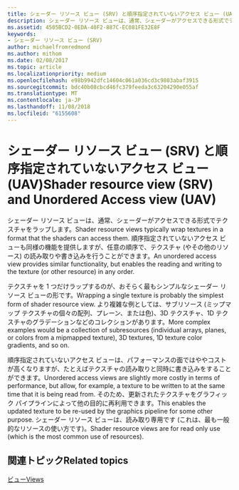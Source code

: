 ```yaml
---
title: シェーダー リソース ビュー (SRV) と順序指定されていないアクセス ビュー (UAV)
description: シェーダー リソース ビューは、通常、シェーダーがアクセスできる形式でテクスチャをラップします。 順序指定されていないアクセス ビューも同様の機能を提供しますが、任意の順序で、テクスチャ (やその他のリソース) の読み取りや書き込みを行うことができます。
ms.assetid: 4505BCD2-0EDA-40F2-887C-EC081FE32E8F
keywords:
- シェーダー リソース ビュー (SRV)
author: michaelfromredmond
ms.author: mithom
ms.date: 02/08/2017
ms.topic: article
ms.localizationpriority: medium
ms.openlocfilehash: e98b9942dfc14604c061a036cd3c9803abaf3915
ms.sourcegitcommit: bdc40b08cbcd46fc379feeda3c63204290e055af
ms.translationtype: MT
ms.contentlocale: ja-JP
ms.lasthandoff: 11/08/2018
ms.locfileid: "6155608"
---
```

# <a name="shader-resource-view-srv-and-unordered-access-view-uav"></a><span data-ttu-id="b1c5a-105">シェーダー リソース ビュー (SRV) と順序指定されていないアクセス ビュー (UAV)</span><span class="sxs-lookup"><span data-stu-id="b1c5a-105">Shader resource view (SRV) and Unordered Access view (UAV)</span></span>


<span data-ttu-id="b1c5a-106">シェーダー リソース ビューは、通常、シェーダーがアクセスできる形式でテクスチャをラップします。</span><span class="sxs-lookup"><span data-stu-id="b1c5a-106">Shader resource views typically wrap textures in a format that the shaders can access them.</span></span> <span data-ttu-id="b1c5a-107">順序指定されていないアクセス ビューも同様の機能を提供しますが、任意の順序で、テクスチャ (やその他のリソース) の読み取りや書き込みを行うことができます。</span><span class="sxs-lookup"><span data-stu-id="b1c5a-107">An unordered access view provides similar functionality, but enables the reading and writing to the texture (or other resource) in any order.</span></span>

<span data-ttu-id="b1c5a-108">テクスチャを 1 つだけラップするのが、おそらく最もシンプルなシェーダー リソース ビューの形です。</span><span class="sxs-lookup"><span data-stu-id="b1c5a-108">Wrapping a single texture is probably the simplest form of shader resource view.</span></span> <span data-ttu-id="b1c5a-109">より複雑な例としては、サブリソース (ミップマップ テクスチャの個々の配列、プレーン、または色)、3D テクスチャ、1D テクスチャのグラデーションなどのコレクションがあります。</span><span class="sxs-lookup"><span data-stu-id="b1c5a-109">More complex examples would be a collection of subresources (individual arrays, planes, or colors from a mipmapped texture), 3D textures, 1D texture color gradients, and so on.</span></span>

<span data-ttu-id="b1c5a-110">順序指定されていないアクセス ビューは、パフォーマンスの面ではややコストが高くなりますが、たとえばテクスチャの読み取りと同時に書き込みをすることができます。</span><span class="sxs-lookup"><span data-stu-id="b1c5a-110">Unordered access views are slightly more costly in terms of performance, but allow, for example, a texture to be written to at the same time that it is being read from.</span></span> <span data-ttu-id="b1c5a-111">そのため、更新されたテクスチャをグラフィック パイプラインによって他の目的に再利用できます。</span><span class="sxs-lookup"><span data-stu-id="b1c5a-111">This enables the updated texture to be re-used by the graphics pipeline for some other purpose.</span></span> <span data-ttu-id="b1c5a-112">シェーダー リソース ビューは、読み取り専用です (これは、最も一般的なリソースの使い方です)。</span><span class="sxs-lookup"><span data-stu-id="b1c5a-112">Shader resource views are for read only use (which is the most common use of resources).</span></span>

## <a name="span-idrelated-topicsspanrelated-topics"></a><span data-ttu-id="b1c5a-113"><span id="related-topics"></span>関連トピック</span><span class="sxs-lookup"><span data-stu-id="b1c5a-113"><span id="related-topics"></span>Related topics</span></span>


[<span data-ttu-id="b1c5a-114">ビュー</span><span class="sxs-lookup"><span data-stu-id="b1c5a-114">Views</span></span>](views.md)

 

 




